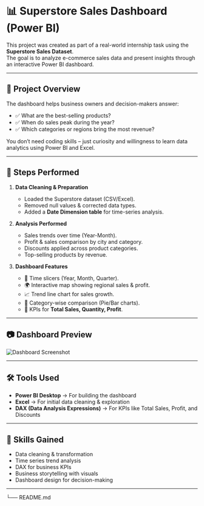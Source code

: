 # 📊 Superstore Sales Dashboard (Power BI)

This project was created as part of a real-world internship task using the **Superstore Sales Dataset**.  
The goal is to analyze e-commerce sales data and present insights through an interactive Power BI dashboard.

---

## 🚀 Project Overview
The dashboard helps business owners and decision-makers answer:
- ✅ What are the best-selling products?  
- ✅ When do sales peak during the year?  
- ✅ Which categories or regions bring the most revenue?  

You don’t need coding skills – just curiosity and willingness to learn data analytics using Power BI and Excel.

---

## 🔧 Steps Performed
1. **Data Cleaning & Preparation**  
   - Loaded the Superstore dataset (CSV/Excel).  
   - Removed null values & corrected data types.  
   - Added a **Date Dimension table** for time-series analysis.  

2. **Analysis Performed**  
   - Sales trends over time (Year-Month).  
   - Profit & sales comparison by city and category.  
   - Discounts applied across product categories.  
   - Top-selling products by revenue.  

3. **Dashboard Features**  
   - 📅 Time slicers (Year, Month, Quarter).  
   - 🌍 Interactive map showing regional sales & profit.  
   - 📈 Trend line chart for sales growth.  
   - 🔄 Category-wise comparison (Pie/Bar charts).  
   - 🎯 KPIs for **Total Sales, Quantity, Profit**.  

---

## 📷 Dashboard Preview
![Dashboard Screenshot](images/dashboard.png)

---

## 🛠️ Tools Used
- **Power BI Desktop** → For building the dashboard  
- **Excel** → For initial data cleaning & exploration  
- **DAX (Data Analysis Expressions)** → For KPIs like Total Sales, Profit, and Discounts  

---

## 🎯 Skills Gained
- Data cleaning & transformation  
- Time series trend analysis  
- DAX for business KPIs  
- Business storytelling with visuals  
- Dashboard design for decision-making  

---


└── README.md
